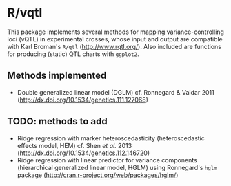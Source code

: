 R/vqtl
====

This package implements several methods for mapping variance-controlling loci (vQTL) in experimental crosses, whose input and output are compatible with Karl Broman's `R/qtl` (http://www.rqtl.org/).  Also included are functions for producing (static) QTL charts with `ggplot2`.

Methods implemented
----
* Double generalized linear model (DGLM) cf. Ronnegard & Valdar 2011 (http://dx.doi.org/10.1534/genetics.111.127068)

TODO: methods to add
----
* Ridge regression with marker heteroscedasticity (heteroscedastic effects model, HEM) cf. Shen _et al._ 2013 (http://dx.doi.org/10.1534/genetics.112.146720)
* Ridge regression with linear predictor for variance components (hierarchical generalized linear model, HGLM) using Ronnegard's `hglm` package (http://cran.r-project.org/web/packages/hglm/)

